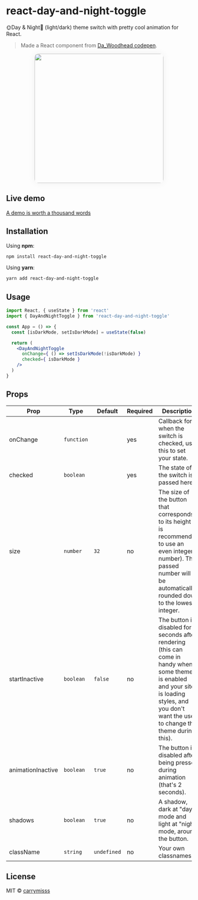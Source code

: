 # react-day-and-night-toggle
🌞Day & Night🌛 (light/dark) theme switch with pretty cool animation for React.
> Made a React component from [Da_Woodhead codepen](https://codepen.io/Da_Woodhead/pen/VdaBwq "Da_Woodhead codepen").

<p align="center">
  <img width="350px" style="border-radius: 10px; box-shadow: 0 0 20px 1px rgba(0,0,0,.05)" src="https://github.com/carrymisss/react-day-and-night-toggle/blob/main/assets/demonstration.gif?raw=true">
</p>

## Live demo
[A demo is worth a thousand words](https://react-day-and-night-toggle.vercel.app/)

## Installation
Using **npm**:

```bash
npm install react-day-and-night-toggle
```
Using **yarn**:

```bash
yarn add react-day-and-night-toggle
```

## Usage
```jsx
import React, { useState } from 'react'
import { DayAndNightToggle } from 'react-day-and-night-toggle'

const App = () => {
  const [isDarkMode, setIsDarkMode] = useState(false)

  return (
    <DayAndNightToggle
      onChange={ () => setIsDarkMode(!isDarkMode) }
      checked={ isDarkMode }
    />
  )
}
```

## Props
| Prop | Type  | Default  | Required | Description |
| ------------ | ------------ | ------------ | ------------ | ------------ |
| onChange | `function` |  | yes | Callback for when the switch is checked, use this to set your state. |
| checked | `boolean` |  | yes | The state of the switch is passed here. |
| size | `number` | `32` | no | The size of the button that corresponds to its height (it is recommended to use an even integer number). The passed number will be automatically rounded down to the lowest integer. |
| startInactive | `boolean` | `false` | no | The button is disabled for 2 seconds after rendering (this can come in handy when some theme is enabled and your site is loading styles, and you don't want the user to change the theme during this). |
| animationInactive | `boolean` | `true` | no | The button is disabled after being pressed during animation (that's 2 seconds). |
| shadows | `boolean` | `true` | no | A shadow, dark at "day" mode and light at "night" mode, around the button. |
| className | `string` | `undefined` | no | Your own classnames. |

## License
MIT © [carrymisss](https://github.com/carrymisss)

